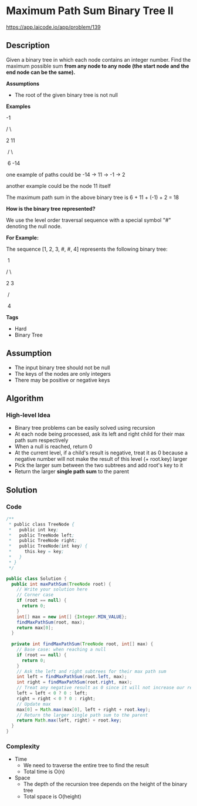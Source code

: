# Maximum Path Sum Binary Tree II

https://app.laicode.io/app/problem/139

## Description

Given a binary tree in which each node contains an integer number. Find the maximum possible sum **from any node to any node (the start node and the end node can be the same).** 

**Assumptions**

- The root of the given binary tree is not null

**Examples**

   -1

  /    \

2      11

​       /    \

​     6    -14

one example of paths could be -14 -> 11 -> -1 -> 2

another example could be the node 11 itself

The maximum path sum in the above binary tree is 6 + 11 + (-1) + 2 = 18

**How is the binary tree represented?**

We use the level order traversal sequence with a special symbol "#" denoting the null node.

**For Example:**

The sequence \[1, 2, 3, #, #, 4\] represents the following binary tree:

​    1

  /   \

 2     3

​      /

​    4

**Tags**

- Hard
- Binary Tree

## Assumption

- The input binary tree should not be null
- The keys of the nodes are only integers
- There may be positive or negative keys

## Algorithm

### High-level Idea

- Binary tree problems can be easily solved using recursion
- At each node being processed, ask its left and right child for their max path sum respectively
- When a null is reached, return 0
- At the current level, if a child's result is negative, treat it as 0 because a negative number will not make the result of this level (+ root.key) larger
- Pick the larger sum between the two subtrees and add root's key to it
- Return the larger **single path sum** to the parent

## Solution

### Code

```java
/**
 * public class TreeNode {
 *   public int key;
 *   public TreeNode left;
 *   public TreeNode right;
 *   public TreeNode(int key) {
 *     this.key = key;
 *   }
 * }
 */

public class Solution {
  public int maxPathSum(TreeNode root) {
    // Write your solution here
    // Corner case
    if (root == null) {
      return 0;
    }
    int[] max = new int[] {Integer.MIN_VALUE};
    findMaxPathSum(root, max);
    return max[0];
  }
  
  private int findMaxPathSum(TreeNode root, int[] max) {
    // Base case: when reaching a null
    if (root == null) {
      return 0;
    }
    // Ask the left and right subtrees for their max path sum
    int left = findMaxPathSum(root.left, max);
    int right = findMaxPathSum(root.right, max);
    // Treat any negative result as 0 since it will not increase our result
    left = left < 0 ? 0 : left;
    right = right < 0 ? 0 : right;
    // Update max
    max[0] = Math.max(max[0], left + right + root.key);
    // Return the larger single path sum to the parent
    return Math.max(left, right) + root.key;
  }
}
```

### Complexity

- Time
  - We need to traverse the entire tree to find the result
  - Total time is O(n)
- Space
  - The depth of the recursion tree depends on the height of the binary tree
  - Total space is O(height)
